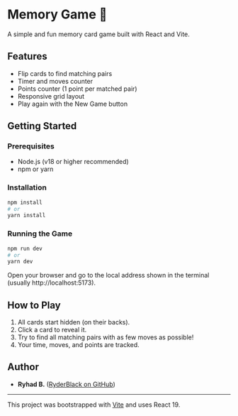 # Memory Game 🧠

A simple and fun memory card game built with React and Vite.

## Features
- Flip cards to find matching pairs
- Timer and moves counter
- Points counter (1 point per matched pair)
- Responsive grid layout
- Play again with the New Game button

## Getting Started

### Prerequisites
- Node.js (v18 or higher recommended)
- npm or yarn

### Installation
```bash
npm install
# or
yarn install
```

### Running the Game
```bash
npm run dev
# or
yarn dev
```

Open your browser and go to the local address shown in the terminal (usually http://localhost:5173).

## How to Play
1. All cards start hidden (on their backs).
2. Click a card to reveal it.
3. Try to find all matching pairs with as few moves as possible!
4. Your time, moves, and points are tracked.

## Author
- **Ryhad B.** ([RyderBlack on GitHub](https://github.com/RyderBlack))

---

This project was bootstrapped with [Vite](https://vitejs.dev/) and uses React 19.
